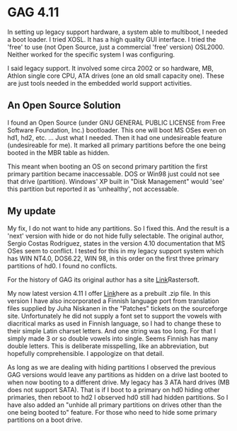 # GAG 4.11

In setting up legacy support hardware, a system able to multiboot, I needed a boot loader. I tried XOSL. It has a high quality GUI interface. I tried the 'free' to use (not Open Source, just a commercial 'free' version) OSL2000. Neither worked for the specific system I was configuring.

I said legacy support. It involved some circa 2002 or so hardware, MB, Athlon single core CPU, ATA drives (one an old small capacity one). These are just tools needed in the embedded world support activities.

## An Open Source Solution

I found an Open Source (under GNU GENERAL PUBLIC LICENSE from Free Software Foundation, Inc.) bootloader. This one will boot MS OSes even on hd1, hd2, etc. ... Just what I needed. Then it had one undesireable feature (undesireable for me). It marked all primary partitions before the one being booted in the MBR table as hidden.

This meant when booting an OS on second primary partition the first primary partition became inaccessable. DOS or Win98 just could not see that drive (partition). Windows' XP built in "Disk Management" would 'see' this partition but reported it as 'unhealthy', not accessable.

## My update

My fix, I do not want to hide any partitions. So I fixed this. And the result is a 'next' version with hide or do not hide fully selectable. The original author, Sergio Costas Rodríguez, states in the version 4.10 documentation that MS OSes seem to conflict. I tested for this in my legacy support system which has WIN NT4.0, DOS6.22, WIN 98, in this order on the first three primary partitions of hd0. I found no conflicts.

For the history of GAG its original author has a site [Link](http://www.rastersoft.com/)Rastersoft.

My now latest version 4.11 I offer [Link](http://www.electronics-software.com/GAG4.11/GAG411.zip)here as a prebuilt .zip file. In this version I have also incorporated a Finnish language port from translation files supplied by Juha Niskanen in the "Patches" tickets on the sourceforge site. Unfortunately he did not supply a font set to support the vowels with diacritical marks as used in Finnish language, so I had to change these to their simple Latin charset letters. And one string was too long. For that I simply made 3 or so double vowels into single. Seems Finnish has many double letters. This is deliberate misspelling, like an abbreviation, but hopefully comprehensible. I appologize on that detail.

As long as we are dealing with hiding partitions I observed the previous GAG versions would leave any partitions as hidden on a drive last booted to when now booting to a different drive. My legacy has 3 ATA hard drives (MB does not support SATA). That is if I boot to a primary on hd0 hiding other primaries, then reboot to hd2 I observed hd0 still had hidden partitions. So I have also added an "unhide all primary partitions on drives other than the one being booted to" feature. For those who need to hide some primary partitions on a boot drive.
